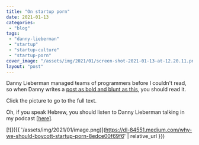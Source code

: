 ```yaml
---
title: "On startup porn"
date: 2021-01-13
categories: 
 - "blog"
tags: 
 - "danny-lieberman"
 - "startup"
 - "startup-culture"
 - "startup-porn"
cover_image: "/assets/img/2021/01/screen-shot-2021-01-13-at-12.20.11.png"
layout: "post"
---
```


Danny Lieberman managed teams of programmers before I couldn't read, so when Danny writes a [post as bold and blunt as this](https://dl-84551.medium.com/why-we-should-boycott-startup-porn-8edce00f69f6), you should read it. 

Click the picture to go to the full text. 

Oh, if you speak Hebrew, you should listen to Danny Lieberman talking in my podcast [[here](https://he.gorelik.net/2021/01/05/רעיון-10-למה-%D7%B4לדבר-חלש%D7%B4-טוב-לעבודת-צוות-ו/)].

[![]({{ '/assets/img/2021/01/image.png)](https://dl-84551.medium.com/why-we-should-boycott-startup-porn-8edce00f69f6' | relative_url }})
